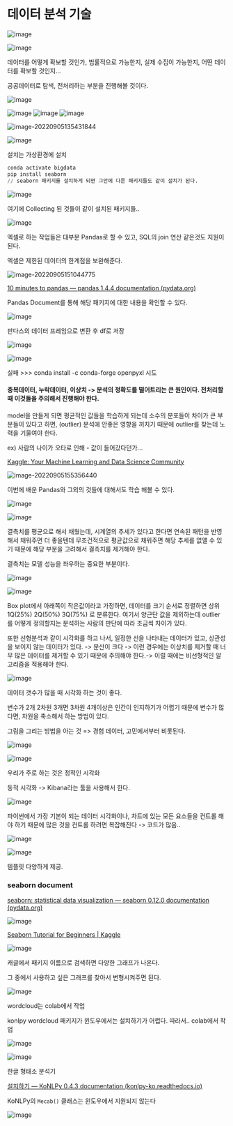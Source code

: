 # 데이터 분석 기술

![image](https://user-images.githubusercontent.com/58652391/188362684-52f208cd-e48c-4593-8ed8-80da919cb0b2.png)

![image](https://user-images.githubusercontent.com/58652391/188362747-b8a5c617-0358-427b-bc44-07d2eb5269d4.png)

데이터를 어떻게 확보할 것인가, 법률적으로 가능한지, 실제 수집이 가능한지, 어떤 데이터를 확보할 것인지...

공공데이터로 탐색, 전처리하는 부분을 진행해볼 것이다.

![image](https://user-images.githubusercontent.com/58652391/188362926-bd119787-5fae-4f87-824c-d3ce68a63221.png)

![image](https://user-images.githubusercontent.com/58652391/188362990-05ea5645-8c6b-40b0-9a1f-4931047c075c.png)
![image](https://user-images.githubusercontent.com/58652391/188363014-eb4451ac-d1a6-42b2-8493-68ada54bb6ee.png)
![image](https://user-images.githubusercontent.com/58652391/188363035-96b4bd29-e3e7-4bec-bc63-763c51ad9b69.png)

![image-20220905135431844](C:\Users\fsiedu\AppData\Roaming\Typora\typora-user-images\image-20220905135431844.png)

![image](https://user-images.githubusercontent.com/58652391/188364493-1acca806-ebb6-4481-8834-3d85fdeb8be7.png)

설치는 가상환경에 설치

``` python
conda activate bigdata
pip install seaborn
// seaborn 패키지를 설치하게 되면 그안에 다른 패키지들도 같이 설치가 된다.
```

![image](https://user-images.githubusercontent.com/58652391/188364876-2e5afd71-53a5-440b-b93b-d6039fef8c6c.png)

여기에 Collecting 된 것들이 같이 설치된 패키지들..

![image](https://user-images.githubusercontent.com/58652391/188371219-6d8ffcc6-9bd8-4927-b6a3-41376cf8f4fc.png)

엑셀로 하는 작업들은 대부분 Pandas로 할 수 있고, SQL의 join 연산 같은것도 지원이 된다.

엑셀은 제한된 데이터의 한계점을 보완해준다.

![image-20220905151044775](C:\Users\fsiedu\AppData\Roaming\Typora\typora-user-images\image-20220905151044775.png)

[10 minutes to pandas — pandas 1.4.4 documentation (pydata.org)](https://pandas.pydata.org/docs/user_guide/10min.html)

Pandas Document를 통해 해당 패키지에 대한 내용을 확인할 수 있다.

![image](https://user-images.githubusercontent.com/58652391/188372716-971d9dac-45e0-4226-bf91-04250ce38469.png)

판다스의 데이터 프레임으로 변환 후  df로 저장

![image](https://user-images.githubusercontent.com/58652391/188373304-748435cc-24a7-436b-8d4c-ebb89bcb145f.png)

![image](https://user-images.githubusercontent.com/58652391/188373063-5104bed6-88f5-47b1-a98f-bb096a7a6021.png)

실패 >>> conda install -c conda-forge openpyxl 시도

#### 중복데이터, 누락데이터, 이상치 -> 분석의 정확도를 떨어트리는 큰 원인이다. 전처리할 때 이것들을 주의해서 진행해야 한다.

model을 만들게 되면 평균적인 값들을 학습하게 되는데 소수의 분포들이 차이가 큰 부분들이 있다고 하면, (outlier) 분석에 안좋은 영향을 끼치기 때문에 outlier를 찾는데 노력을 기울여야 한다.

ex) 사람의 나이가 오타로 인해 - 값이 들어갔다던가...

[Kaggle: Your Machine Learning and Data Science Community](https://www.kaggle.com/)

![image-20220905155356440](C:\Users\fsiedu\AppData\Roaming\Typora\typora-user-images\image-20220905155356440.png)

이번에 배운 Pandas와 그외의 것들에 대해서도 학습 해볼 수 있다.

![image](https://user-images.githubusercontent.com/58652391/188393610-7de2f604-5973-4e71-bab5-8c79b30c35a1.png)

![image](https://user-images.githubusercontent.com/58652391/188394009-b735fa00-a719-4743-9e9b-b4f72ffa293f.png)

결측치를 평균으로 해서 채웠는데, 시계열의 추세가 있다고 한다면 연속된 패턴을 반영해서 채워주면 더 좋을텐데 무조건적으로 평균값으로 채워주면 해당 추세를 없앨 수 있기 때문에 해당 부분을 고려해서 결측치를 제거해야 한다.

결측치는 모델 성능을 좌우하는 중요한 부분이다.

![image](https://user-images.githubusercontent.com/58652391/188545110-490d39ea-d5e4-4db4-a2a6-436876f2c1ad.png)

![image](https://user-images.githubusercontent.com/58652391/188545449-e4a258bf-db3b-4c1c-a477-0014f9b29e7b.png)

Box plot에서 아래쪽이 작은값이라고 가정하면, 데이터를 크기 순서로 정렬하면 상위 1Q(25%)  2Q(50%)  3Q(75%) 로 분류한다.  여기서 양근단 값을 제외하는데 outlier 를 어떻게 정의할지는 분석하는 사람의 판단에 따라 조금씩 차이가 있다.

또한 선형분석과 같이 시각화를 하고 나서, 일정한 선을 나타내는 데이터가 있고, 상관성을 보이지 않는 데이터가 있다. -> 분산이 크다 -> 이런 경우에는 이상치를 제거할 때 너무 많은 데이터를 제거할 수 있기 때문에 주의해야 한다.-> 이럴 때에는 비선형적인 알고리즘을 적용해야 한다.

![image](https://user-images.githubusercontent.com/58652391/188548315-7d37aec2-8ec7-4cc9-b236-854ccae35a74.png)

데이터 갯수가 많을 때 시각화 하는 것이 좋다.

변수가 2개 2차원 3개면 3차원 4개이상은 인간이 인지하기가 어렵기 때문에 변수가 많다면, 차원을 축소해서 하는 방법이 있다.

그림을 그리는 방법을 아는 것 => 경험 데이터, 고민에서부터 비롯된다.

![image](https://user-images.githubusercontent.com/58652391/188548693-9dc80c2f-86ed-4747-8796-14baae412fd0.png)

![image](https://user-images.githubusercontent.com/58652391/188548852-f711c1bf-d4bd-489b-a5f6-d65e7d5d8869.png)

우리가 주로 하는 것은 정적인 시각화

동적 시각화 -> Kibana라는 툴을 사용해서 한다.

![image](https://user-images.githubusercontent.com/58652391/188548963-44f929af-21cd-4e46-9e1c-4ab8d2bd118c.png)

파이썬에서 가장 기본이 되는 데이터 시각화이나, 차트에 있는 모든 요소들을 컨트롤 해야 하기 때문에 많은 것을 컨트롤 하려면 복잡해진다 -> 코드가 많음..

![image](https://user-images.githubusercontent.com/58652391/188550892-38a45f2b-392f-4963-a4fc-d98c3c32265b.png)

![image](https://user-images.githubusercontent.com/58652391/188549072-f5f28fbf-8bc8-4e9e-bcbc-4335f9b3e35c.png)

템플릿 다양하게 제공.

### seaborn document

[seaborn: statistical data visualization — seaborn 0.12.0 documentation (pydata.org)](http://seaborn.pydata.org/)

![image](https://user-images.githubusercontent.com/58652391/188549242-d06113d8-2e0e-4ef0-b577-074a7a71b92e.png)

[Seaborn Tutorial for Beginners | Kaggle](https://www.kaggle.com/code/kanncaa1/seaborn-tutorial-for-beginners/notebook)

![image](https://user-images.githubusercontent.com/58652391/188560156-a272609a-e102-42ac-bf6b-f3d0111edc5c.png)

캐글에서 패키지 이름으로 검색하면 다양한 그래프가 나온다.

그 중에서 사용하고 싶은 그래프를 찾아서 변형시켜주면 된다.

![image](https://user-images.githubusercontent.com/58652391/188561690-8255a9bc-814d-43c4-adf6-78974902b966.png)

wordcloud는 colab에서 작업

konlpy wordcloud 패키지가 윈도우에서는 설치하기가 어렵다. 따라서.. colab에서 작업

![image](https://user-images.githubusercontent.com/58652391/188562072-7c61fb85-4a0b-42ac-8508-f5853f3a14db.png)

![image](https://user-images.githubusercontent.com/58652391/188562834-a219fbb9-0260-43a6-b0b6-c38df66b0821.png)

한글 형태소 분석기

[설치하기 — KoNLPy 0.4.3 documentation (konlpy-ko.readthedocs.io)](https://konlpy-ko.readthedocs.io/ko/v0.4.3/install/#id2)

KoNLPy의 `Mecab()` 클래스는 윈도우에서 지원되지 않는다

![image](https://user-images.githubusercontent.com/58652391/188565704-312be575-a004-4370-917d-cb074643fdde.png)
